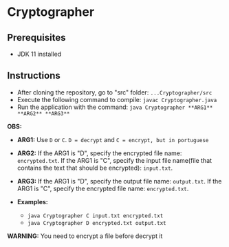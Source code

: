 # Cryptographer

## Prerequisites
* JDK 11 installed

## Instructions

* After cloning the repository, go to "src" folder: `...Cryptographer/src`
* Execute the following command to compile: `javac Cryptographer.java`
* Run the application with the command: `java Cryptographer **ARG1** **ARG2** **ARG3**`

**OBS:**
* **ARG1:** Use `D` or `C`. `D = decrypt` and `C = encrypt, but in portuguese`
* **ARG2:** If the ARG1 is "D", specify the encrypted file name: `encrypted.txt`. If the ARG1 is "C", specify the input file name(file that contains the text that should be encrypted): `input.txt`.
* **ARG3:** If the ARG1 is "D", specify the output file name: `output.txt`. If the ARG1 is "C", specify the encrypted file name: `encrypted.txt`.

* **Examples:**
  * `java Cryptographer C input.txt encrypted.txt`
  * `java Cryptographer D encrypted.txt output.txt`

**WARNING:**
You need to encrypt a file before decrypt it
